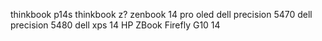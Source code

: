 thinkbook p14s
thinkbook z?
zenbook 14 pro oled
dell precision 5470
dell precision 5480
dell xps 14
HP ZBook Firefly G10 14